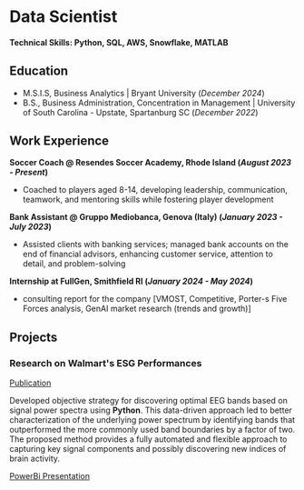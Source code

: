 # Data Scientist

#### Technical Skills: Python, SQL, AWS, Snowflake, MATLAB

## Education					       		
- M.S.I.S, Business Analytics	| Bryant University (_December 2024_)	 			        		
- B.S., Business Administration, Concentration in Management | University of South Carolina - Upstate, Spartanburg SC (_December 2022_)

## Work Experience
**Soccer Coach @ Resendes Soccer Academy, Rhode Island (_August 2023 - Present_)**
- Coached to players aged 8-14, developing leadership, communication, teamwork, and mentoring skills while fostering player development

**Bank Assistant @ Gruppo Mediobanca, Genova (Italy) (_January 2023 - July 2023_)**
- Assisted clients with banking services; managed bank accounts on the end of financial advisors, enhancing customer service, attention to detail, and problem-solving

**Internship at FullGen, Smithfield RI (_January 2024 - May 2024_)**
- consulting report for the company [VMOST, Competitive, Porter-s Five Forces analysis, GenAI market research (trends and growth)]

## Projects

### Research on Walmart's ESG Performances
[Publication](https://docs.google.com/document/d/e/2PACX-1vSk_yCDkpjJYDPJ-jc2NA9IyCnGmBzAWEFUWYJdZRkCUD6P7RU1gq0eAulqOn4RXTc7weZdqjkrTkpE/pub)

Developed objective strategy for discovering optimal EEG bands based on signal power spectra using **Python**. This data-driven approach led to better characterization of the underlying power spectrum by identifying bands that outperformed the more commonly used band boundaries by a factor of two. The proposed method provides a fully automated and flexible approach to capturing key signal components and possibly discovering new indices of brain activity.

[PowerBi Presentation](/assets/img/eeg_band_discovery.jpeg)
